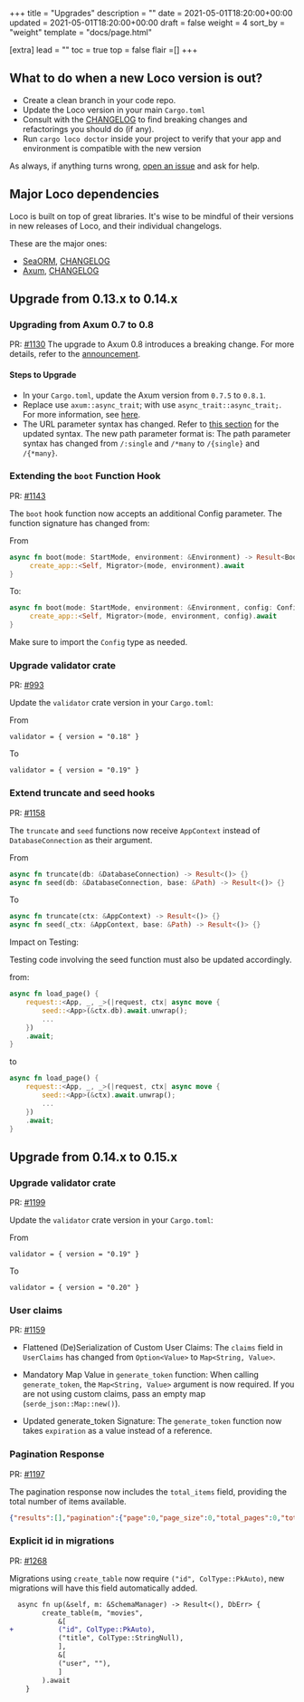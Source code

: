 +++
title = "Upgrades"
description = ""
date = 2021-05-01T18:20:00+00:00
updated = 2021-05-01T18:20:00+00:00
draft = false
weight = 4
sort_by = "weight"
template = "docs/page.html"

[extra]
lead = ""
toc = true
top = false
flair =[]
+++

## What to do when a new Loco version is out?

* Create a clean branch in your code repo.
* Update the Loco version in your main `Cargo.toml`
* Consult with the [CHANGELOG](https://github.com/loco-rs/loco/blob/master/CHANGELOG.md) to find breaking changes and refactorings you should do (if any).
* Run `cargo loco doctor` inside your project to verify that your app and environment is compatible with the new version

As always, if anything turns wrong, [open an issue](https://github.com/loco-rs/loco/issues) and ask for help.

## Major Loco dependencies

Loco is built on top of great libraries. It's wise to be mindful of their versions in new releases of Loco, and their individual changelogs.

These are the major ones:

* [SeaORM](https://www.sea-ql.org/SeaORM), [CHANGELOG](https://github.com/SeaQL/sea-orm/blob/master/CHANGELOG.md)
* [Axum](https://github.com/tokio-rs/axum), [CHANGELOG](https://github.com/tokio-rs/axum/blob/main/axum/CHANGELOG.md)


## Upgrade from 0.13.x to 0.14.x

### Upgrading from Axum 0.7 to 0.8

PR: [#1130](https://github.com/loco-rs/loco/pull/1130)
The upgrade to Axum 0.8 introduces a breaking change. For more details, refer to the [announcement](https://tokio.rs/blog/2025-01-01-announcing-axum-0-8-0).
#### Steps to Upgrade
* In your `Cargo.toml`, update the Axum version from `0.7.5` to `0.8.1`.
* Replace use `axum::async_trait`; with use `async_trait::async_trait;`. For more information, see [here](https://tokio.rs/blog/2025-01-01-announcing-axum-0-8-0#async_trait-removal).
* The URL parameter syntax has changed. Refer to [this section](https://tokio.rs/blog/2025-01-01-announcing-axum-0-8-0#path-parameter-syntax-changes) for the updated syntax. The new path parameter format is:
The path parameter syntax has changed from `/:single` and `/*many` to `/{single}` and `/{*many}`.


### Extending the `boot` Function Hook
PR: [#1143](https://github.com/loco-rs/loco/pull/1143)

The `boot` hook function now accepts an additional Config parameter. The function signature has changed from:

From 
```rust
async fn boot(mode: StartMode, environment: &Environment) -> Result<BootResult> {
     create_app::<Self, Migrator>(mode, environment).await
}
```
To: 
```rust
async fn boot(mode: StartMode, environment: &Environment, config: Config) -> Result<BootResult> {
     create_app::<Self, Migrator>(mode, environment, config).await
}
```
Make sure to import the `Config` type as needed.

### Upgrade validator crate
PR: [#993](https://github.com/loco-rs/loco/pull/993)

Update the `validator` crate version in your `Cargo.toml`:

From 
```
validator = { version = "0.18" }
``` 
To 
```
validator = { version = "0.19" }
```

### Extend truncate and seed hooks 
PR: [#1158](https://github.com/loco-rs/loco/pull/1158)

The `truncate` and `seed` functions now receive `AppContext` instead of `DatabaseConnection` as their argument.

From 
```rust
async fn truncate(db: &DatabaseConnection) -> Result<()> {}
async fn seed(db: &DatabaseConnection, base: &Path) -> Result<()> {}
``` 
To 
```rust
async fn truncate(ctx: &AppContext) -> Result<()> {}
async fn seed(_ctx: &AppContext, base: &Path) -> Result<()> {}
```

Impact on Testing:

Testing code involving the seed function must also be updated accordingly.

from:
```rust
async fn load_page() {
    request::<App, _, _>(|request, ctx| async move {
        seed::<App>(&ctx.db).await.unwrap();
        ...
    })
    .await;
}
```

to 
```rust
async fn load_page() {
    request::<App, _, _>(|request, ctx| async move {
        seed::<App>(&ctx).await.unwrap();
        ...
    })
    .await;
}
```

## Upgrade from 0.14.x to 0.15.x

### Upgrade validator crate
PR: [#1199](https://github.com/loco-rs/loco/pull/1199)

Update the `validator` crate version in your `Cargo.toml`:

From 
```
validator = { version = "0.19" }
``` 
To 
```
validator = { version = "0.20" }
```

### User claims

PR: [#1159](https://github.com/loco-rs/loco/pull/1159)

* Flattened (De)Serialization of Custom User Claims:
The `claims` field in `UserClaims` has changed from `Option<Value>` to `Map<String, Value>`.

* Mandatory Map Value in `generate_token` function:
When calling `generate_token`, the `Map<String, Value>` argument is now required. If you are not using custom claims, pass an empty map (`serde_json::Map::new()`).

* Updated generate_token Signature:
The `generate_token` function now takes `expiration` as a value instead of a reference.


### Pagination Response

PR: [#1197](https://github.com/loco-rs/loco/pull/1197)


The pagination response now includes the `total_items` field, providing the total number of items available.

```JSON
{"results":[],"pagination":{"page":0,"page_size":0,"total_pages":0,"total_items":0}}
```

### Explicit id in migrations

PR: [#1268](https://github.com/loco-rs/loco/pull/1268)

Migrations using `create_table` now require `("id", ColType::PkAuto)`, new migrations will have this field automatically added.

```diff
  async fn up(&self, m: &SchemaManager) -> Result<(), DbErr> {
        create_table(m, "movies",
            &[
+           ("id", ColType::PkAuto),
            ("title", ColType::StringNull),
            ],
            &[
            ("user", ""),
            ]
        ).await
    }
```
